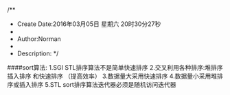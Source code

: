 /**
* Create Date:2016年03月05日 星期六 20时30分27秒
* 
* Author:Norman
* 
* Description: 
*/

####sort算法:
    1.SGI STL排序算法不是简单快速排序
    2.交叉利用各种排序:堆排序 插入排序 和快速排序 （提高效率）
    3.数据量大采用快速排序
    4.数据量小采用堆排序或插入排序
    5.STL sort排序算法迭代器必须是随机访问迭代器

